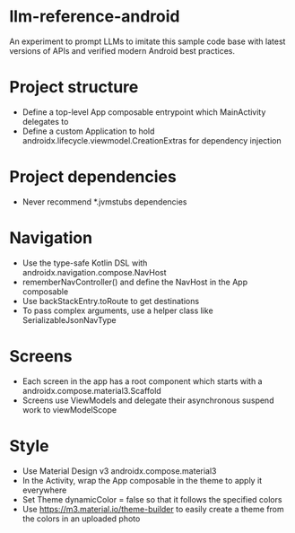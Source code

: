 # llm-reference-android

An experiment to prompt LLMs to imitate this sample code base with latest versions of APIs and verified modern Android best practices.

# Project structure

- Define a top-level App composable entrypoint which MainActivity delegates to
- Define a custom Application to hold androidx.lifecycle.viewmodel.CreationExtras for dependency injection

# Project dependencies

- Never recommend *.jvmstubs dependencies

# Navigation

- Use the type-safe Kotlin DSL with androidx.navigation.compose.NavHost
- rememberNavController() and define the NavHost in the App composable
- Use backStackEntry.toRoute<T> to get destinations
- To pass complex arguments, use a helper class like SerializableJsonNavType

# Screens

- Each screen in the app has a root component which starts with a androidx.compose.material3.Scaffold
- Screens use ViewModels and delegate their asynchronous suspend work to viewModelScope

# Style

- Use Material Design v3 androidx.compose.material3
- In the Activity, wrap the App composable in the theme to apply it everywhere
- Set Theme dynamicColor = false so that it follows the specified colors
- Use https://m3.material.io/theme-builder to easily create a theme from the colors in an uploaded photo

